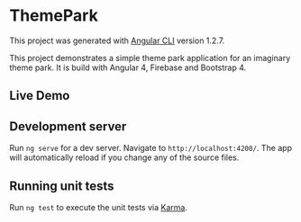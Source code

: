 # ThemePark

This project was generated with [Angular CLI](https://github.com/angular/angular-cli) version 1.2.7.

This project demonstrates a simple theme park application for an imaginary theme park. It is build with Angular 4, Firebase and Bootstrap 4.

## Live Demo


## Development server

Run `ng serve` for a dev server. Navigate to `http://localhost:4200/`. The app will automatically reload if you change any of the source files.

## Running unit tests

Run `ng test` to execute the unit tests via [Karma](https://karma-runner.github.io).


